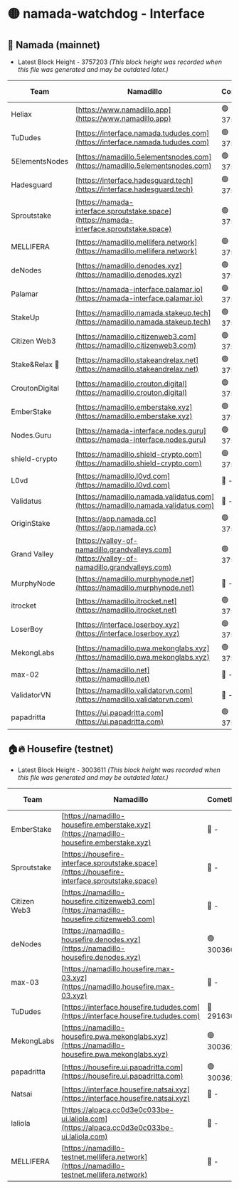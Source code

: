 # 🟡 namada-watchdog - Interface

## 🚀 Namada (mainnet)
- Latest Block Height - 3757203 *(This block height was recorded when this file was generated and may be outdated later.)*

| Team | Namadillo | CometBFT | Indexer | MASP Indexer |
|-|-|-|-|-|
| Heliax | [https://www.namadillo.app](https://www.namadillo.app) | 🟢 3757178 | 🟢 3757178 | 🟢 3757178 |
| TuDudes | [https://interface.namada.tududes.com](https://interface.namada.tududes.com) | 🟢 3757178 | 🟢 3757178 | 🟢 3757178 |
| 5ElementsNodes | [https://namadillo.5elementsnodes.com](https://namadillo.5elementsnodes.com) | 🟢 3757179 | 🟢 3757178 | 🟢 3757178 |
| Hadesguard | [https://interface.hadesguard.tech](https://interface.hadesguard.tech) | 🟢 3757179 | 🟢 3757179 | 🟢 3757179 |
| Sproutstake | [https://namada-interface.sproutstake.space](https://namada-interface.sproutstake.space) | 🟢 3757179 | 🔴 - | 🔴 - |
| MELLIFERA | [https://namadillo.mellifera.network](https://namadillo.mellifera.network) | 🟢 3757182 | 🟢 3757182 | 🟢 3757182 |
| deNodes | [https://namadillo.denodes.xyz](https://namadillo.denodes.xyz) | 🟢 3757183 | 🟢 3757182 | 🟢 3757183 |
| Palamar | [https://namada-interface.palamar.io](https://namada-interface.palamar.io) | 🟢 3757183 | 🟢 3757183 | 🟢 3757183 |
| StakeUp | [https://namadillo.namada.stakeup.tech](https://namadillo.namada.stakeup.tech) | 🟢 3757184 | 🟢 3757184 | 🟢 3757184 |
| Citizen Web3 | [https://namadillo.citizenweb3.com](https://namadillo.citizenweb3.com) | 🟢 3757184 | 🟢 3757184 | 🟢 3757184 |
| Stake&Relax 🦥 | [https://namadillo.stakeandrelax.net](https://namadillo.stakeandrelax.net) | 🟢 3757185 | 🟢 3757185 | 🟢 3757184 |
| CroutonDigital | [https://namadillo.crouton.digital](https://namadillo.crouton.digital) | 🟢 3757185 | 🟢 3757185 | 🟢 3757185 |
| EmberStake | [https://namadillo.emberstake.xyz](https://namadillo.emberstake.xyz) | 🟢 3757186 | 🟢 3757186 | 🟢 3757186 |
| Nodes.Guru | [https://namada-interface.nodes.guru](https://namada-interface.nodes.guru) | 🟢 3757186 | 🟢 3757186 | 🟢 3757186 |
| shield-crypto | [https://namadillo.shield-crypto.com](https://namadillo.shield-crypto.com) | 🟢 3757116 | 🔴 - | 🔴 - |
| L0vd | [https://namadillo.l0vd.com](https://namadillo.l0vd.com) | 🔴 - | 🔴 - | 🔴 - |
| Validatus | [https://namadillo.namada.validatus.com](https://namadillo.namada.validatus.com) | 🔴 - | 🔴 - | 🔴 - |
| OriginStake | [https://app.namada.cc](https://app.namada.cc) | 🟢 3757195 | 🟢 3757194 | 🟢 3757194 |
| Grand Valley | [https://valley-of-namadillo.grandvalleys.com](https://valley-of-namadillo.grandvalleys.com) | 🟢 3757195 | 🟢 3757195 | 🟢 3757195 |
| MurphyNode | [https://namadillo.murphynode.net](https://namadillo.murphynode.net) | 🔴 - | 🔴 - | 🔴 - |
| itrocket | [https://namadillo.itrocket.net](https://namadillo.itrocket.net) | 🟢 3757198 | 🟢 3757198 | 🟢 3757197 |
| LoserBoy | [https://interface.loserboy.xyz](https://interface.loserboy.xyz) | 🟢 3757198 | 🟢 3757198 | 🟢 3757198 |
| MekongLabs | [https://namadillo.pwa.mekonglabs.xyz](https://namadillo.pwa.mekonglabs.xyz) | 🟢 3757199 | 🟢 3757198 | 🟢 3757198 |
| max-02 | [https://namadillo.net](https://namadillo.net) | 🔴 - | 🔴 - | 🔴 - |
| ValidatorVN | [https://namadillo.validatorvn.com](https://namadillo.validatorvn.com) | 🔴 - | 🔴 - | 🔴 - |
| papadritta | [https://ui.papadritta.com](https://ui.papadritta.com) | 🟢 3757203 | 🟢 3757202 | 🟢 3757203 |

## 🏠🔥 Housefire (testnet)
- Latest Block Height - 3003611 *(This block height was recorded when this file was generated and may be outdated later.)*

| Team | Namadillo | CometBFT | Indexer | MASP Indexer |
|-|-|-|-|-|
| EmberStake | [https://namadillo-housefire.emberstake.xyz](https://namadillo-housefire.emberstake.xyz) | 🔴 - | 🔴 - | 🔴 - |
| Sproutstake | [https://housefire-interface.sproutstake.space](https://housefire-interface.sproutstake.space) | 🔴 - | 🔴 - | 🔴 - |
| Citizen Web3 | [https://namadillo-housefire.citizenweb3.com](https://namadillo-housefire.citizenweb3.com) | 🔴 - | 🔴 - | 🔴 - |
| deNodes | [https://namadillo-housefire.denodes.xyz](https://namadillo-housefire.denodes.xyz) | 🟢 3003602 | 🟢 3003602 | 🟢 3003602 |
| max-03 | [https://namadillo.housefire.max-03.xyz](https://namadillo.housefire.max-03.xyz) | 🔴 - | 🔴 - | 🔴 - |
| TuDudes | [https://interface.housefire.tududes.com](https://interface.housefire.tududes.com) | 🔴 2916306 | 🔴 2916306 | 🔴 2916306 |
| MekongLabs | [https://namadillo-housefire.pwa.mekonglabs.xyz](https://namadillo-housefire.pwa.mekonglabs.xyz) | 🟢 3003610 | 🟢 3003610 | 🟢 3003610 |
| papadritta | [https://housefire.ui.papadritta.com](https://housefire.ui.papadritta.com) | 🟢 3003611 | 🟢 3003611 | 🟢 3003611 |
| Natsai | [https://interface.housefire.natsai.xyz](https://interface.housefire.natsai.xyz) | 🔴 - | 🔴 - | 🔴 - |
| laliola | [https://alpaca.cc0d3e0c033be-ui.laliola.com](https://alpaca.cc0d3e0c033be-ui.laliola.com) | 🔴 - | 🔴 - | 🔴 - |
| MELLIFERA | [https://namadillo-testnet.mellifera.network](https://namadillo-testnet.mellifera.network) | 🔴 - | 🔴 2778001 | 🔴 2607259 |

